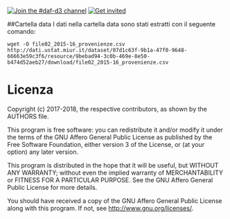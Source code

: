 [![Join the #daf-d3 channel](https://img.shields.io/badge/Slack%20channel-%23design--js-blue.svg)](https://developersitalia.slack.com/messages/C8TGKHFQV)
[![Get invited](https://slack.developers.italia.it/badge.svg)](https://slack.developers.italia.it/)

##Cartella data
I dati nella cartella data sono stati estratti con il seguente comando:

    wget -O file02_2015-16_provenienze.csv http://dati.ustat.miur.it/dataset/07d1c63f-9b1a-47f0-9648-66663e59c3f6/resource/9bebad94-3c0b-469e-8e50-b474d52aeb27/download/file02_2015-16_provenienze.csv



# Licenza

Copyright (c) 2017-2018, the respective contributors, as shown by the AUTHORS file.

This program is free software: you can redistribute it and/or modify
it under the terms of the GNU Affero General Public License as published
by the Free Software Foundation, either version 3 of the License, or
(at your option) any later version.

This program is distributed in the hope that it will be useful,
but WITHOUT ANY WARRANTY; without even the implied warranty of
MERCHANTABILITY or FITNESS FOR A PARTICULAR PURPOSE.  See the
GNU Affero General Public License for more details.

You should have received a copy of the GNU Affero General Public License
along with this program.  If not, see <http://www.gnu.org/licenses/>.
